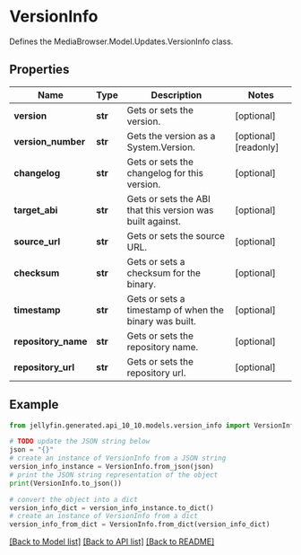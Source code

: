 # VersionInfo

Defines the MediaBrowser.Model.Updates.VersionInfo class.

## Properties

Name | Type | Description | Notes
------------ | ------------- | ------------- | -------------
**version** | **str** | Gets or sets the version. | [optional] 
**version_number** | **str** | Gets the version as a System.Version. | [optional] [readonly] 
**changelog** | **str** | Gets or sets the changelog for this version. | [optional] 
**target_abi** | **str** | Gets or sets the ABI that this version was built against. | [optional] 
**source_url** | **str** | Gets or sets the source URL. | [optional] 
**checksum** | **str** | Gets or sets a checksum for the binary. | [optional] 
**timestamp** | **str** | Gets or sets a timestamp of when the binary was built. | [optional] 
**repository_name** | **str** | Gets or sets the repository name. | [optional] 
**repository_url** | **str** | Gets or sets the repository url. | [optional] 

## Example

```python
from jellyfin.generated.api_10_10.models.version_info import VersionInfo

# TODO update the JSON string below
json = "{}"
# create an instance of VersionInfo from a JSON string
version_info_instance = VersionInfo.from_json(json)
# print the JSON string representation of the object
print(VersionInfo.to_json())

# convert the object into a dict
version_info_dict = version_info_instance.to_dict()
# create an instance of VersionInfo from a dict
version_info_from_dict = VersionInfo.from_dict(version_info_dict)
```
[[Back to Model list]](../README.md#documentation-for-models) [[Back to API list]](../README.md#documentation-for-api-endpoints) [[Back to README]](../README.md)


